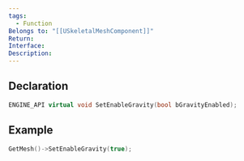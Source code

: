 ```yaml
---
tags:
  - Function
Belongs to: "[[USkeletalMeshComponent]]"
Return: 
Interface: 
Description:
---
```


## Declaration

```cpp
ENGINE_API virtual void SetEnableGravity(bool bGravityEnabled);
```

## Example

```cpp
GetMesh()->SetEnableGravity(true);	
```
